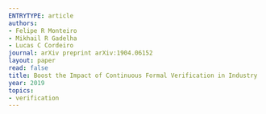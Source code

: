 ```yaml
---
ENTRYTYPE: article
authors:
- Felipe R Monteiro
- Mikhail R Gadelha
- Lucas C Cordeiro
journal: arXiv preprint arXiv:1904.06152
layout: paper
read: false
title: Boost the Impact of Continuous Formal Verification in Industry
year: 2019
topics:
- verification
---
```

